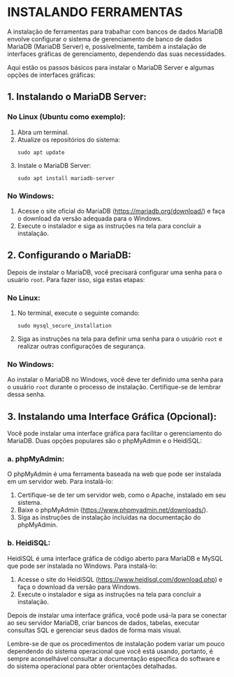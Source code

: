 # INSTALANDO FERRAMENTAS
A instalação de ferramentas para trabalhar com bancos de dados MariaDB envolve configurar o sistema de gerenciamento de banco de dados MariaDB (MariaDB Server) e, possivelmente, também a instalação de interfaces gráficas de gerenciamento, dependendo das suas necessidades.

Aqui estão os passos básicos para instalar o MariaDB Server e algumas opções de interfaces gráficas:

## 1. Instalando o MariaDB Server:
### No Linux (Ubuntu como exemplo):

1. Abra um terminal.
2. Atualize os repositórios do sistema:
   ```
   sudo apt update
   ```
3. Instale o MariaDB Server:
   ```
   sudo apt install mariadb-server
   ```

### No Windows:

1. Acesse o site oficial do MariaDB (https://mariadb.org/download/) e faça o download da versão adequada para o Windows.
2. Execute o instalador e siga as instruções na tela para concluir a instalação.

## 2. Configurando o MariaDB:

Depois de instalar o MariaDB, você precisará configurar uma senha para o usuário `root`. Para fazer isso, siga estas etapas:

### No Linux:

1. No terminal, execute o seguinte comando:
   ```
   sudo mysql_secure_installation
   ```
2. Siga as instruções na tela para definir uma senha para o usuário `root` e realizar outras configurações de segurança.

### No Windows:

Ao instalar o MariaDB no Windows, você deve ter definido uma senha para o usuário `root` durante o processo de instalação. Certifique-se de lembrar dessa senha.

## 3. Instalando uma Interface Gráfica (Opcional):

Você pode instalar uma interface gráfica para facilitar o gerenciamento do MariaDB. Duas opções populares são o phpMyAdmin e o HeidiSQL:

### a. phpMyAdmin:

O phpMyAdmin é uma ferramenta baseada na web que pode ser instalada em um servidor web. Para instalá-lo:

1. Certifique-se de ter um servidor web, como o Apache, instalado em seu sistema.
2. Baixe o phpMyAdmin (https://www.phpmyadmin.net/downloads/).
3. Siga as instruções de instalação incluídas na documentação do phpMyAdmin.

### b. HeidiSQL:
HeidiSQL é uma interface gráfica de código aberto para MariaDB e MySQL que pode ser instalada no Windows. Para instalá-lo:

1. Acesse o site do HeidiSQL (https://www.heidisql.com/download.php) e faça o download da versão para Windows.
2. Execute o instalador e siga as instruções na tela para concluir a instalação.

Depois de instalar uma interface gráfica, você pode usá-la para se conectar ao seu servidor MariaDB, criar bancos de dados, tabelas, executar consultas SQL e gerenciar seus dados de forma mais visual.

Lembre-se de que os procedimentos de instalação podem variar um pouco dependendo do sistema operacional que você está usando, portanto, é sempre aconselhável consultar a documentação específica do software e do sistema operacional para obter orientações detalhadas.
